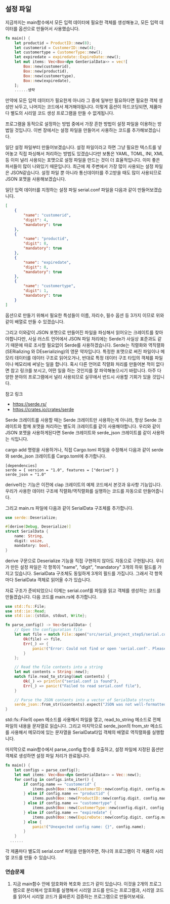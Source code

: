 ## 설정 파일

지금까지는 main함수에서 모든 입력 데이터에 필요한 객체를 생성해놓고, 모든 입력 데이터를 옵션으로 만들어서 사용했습니다.

```rust
fn main() {
    let productid = ProductID::new(8);
    let customerid = CustomerID::new(4);
    let customertype = CustomerType::new();
    let expiredate = expiredate::ExpireDate::new();
    let mut items: Vec<Box<dyn GenSerialData>> = vec![
        Box::new(customerid),
        Box::new(productid),
        Box::new(customertype),
        Box::new(expiredate),
    ];
    ......생략
```

만약에 모든 입력 데이터가 필요한게 아니라 그 중에 일부만 필요하다면 필요한 객체 생성만 놔두고, 나머지는 코드에서 제거해야됩니다.
이렇게 옵션이 하드코딩되면, 제품마다 별도의 시리얼 코드 생성 프로그램을 만들 수 없게됩니다.

프로그램을 동적으로 설정하는 방법 중에서 가장 흔한 방법이 설정 파일을 이용하는 방법일 것입니다.
이번 장에서는 설정 파일을 만들어서 사용하는 코드를 추가해보겠습니다.

일단 설정 파일부터 만들어보겠습니다.
설정 파일이라고 하면 그냥 필요한 텍스트를 넣어놓고 직접 파싱해서 처리하는 방법도 있겠습니다만 보통은 YAML, TOML, INI, XML 등 이미 널리 사용되는 포맷으로 설정 파일을 만드는 것이 더 효율적입니다.
이미 좋은 파서들이 많이 나와있기 때문입니다.
최근에 제 주변에서 가장 많이 사용되는 설정 파일은 JSON같습니다. 설정 파일 뿐 아니라 통신데이터를 주고받을 때도 많이 사용되므로 JSON 포맷을 사용해보겠습니다.

일단 입력 데이터를 지정하는 설정 파일 serial.conf 파일을 다음과 같이 만들어보겠습니다.

```json
[
    {
        "name": "customerid",
        "digit": 4,
        "mandatory": true
    },
    {
        "name": "productid",
        "digit": 8,
        "mandatory": true
    },
    {
        "name": "expiredate",
        "digit": 8,
        "mandatory": true
    },
    {
        "name": "customertype",
        "digit": 1,
        "mandatory": true
    }
]
```

옵션으로 만들기 위해서 필요한 특성들이 이름, 자리수, 필수 옵션 등 3가지 이므로 위와 같이 배열로 만들 수 있겠습니다.

그리고 이와같이 JSON 포맷으로 만들어진 파일을 파싱해서 읽어오는 크레이트를 찾아야합니다만, 사실 러스트 언어에서 JSON 파일 처리에는 Serde가 사실상 표준과도 같기 때문에 따로 조사할 필요없이 Serde를 사용하겠습니다. Serde는 직렬화와 역직렬화(SERializing 와 DEserializing)의 영문 약자입니다. 특정한 포맷으로 써진 파일이나 메모리 데이터를 데이터 구조로 읽어오거나, 반대로 특정 데이터 구조 타입의 객체를 파일이나 메모리에 써넣는 일을 합니다. 혹시 다른 언어로 직렬화 처리를 만들어본 적이 없다면 참고 링크를 보시고, 어떤 일을 하는 것인지를 잘 파악해놓으시기 바랍니다. 아주 다양한 분야의 프로그램에서 널리 사용되므로 실무에서 반드시 사용할 기회가 있을 것입니다.

참고 링크
* https://serde.rs/
* https://crates.io/crates/serde

Serde 크레이트를 사용할 때는 Serde 크레이트만 사용하는게 아니라, 항상 Serde 크레이트와 함께 포맷을 처리하는 별도의 크레이트를 같이 사용해야합니다. 우리와 같이 JSON 포맷을 사용하게된다면 Serde 크레이트와 serde_json 크레이트를 같이 사용하는 식입니다.

cargo add 명령을 사용하거나, 직접 Cargo.toml 파일을 수정해서 다음과 같이 serde와 serde_json 크레이트를 Cargo.toml에 추가합니다.
```
[dependencies]
serde = { version = "1.0", features = ["derive"] }
serde_json = "1.0"
```

derive라는 기능은 이전에 clap 크레이트의 예제 코드에서 본것과 유사항 기능입니다. 우리가 사용한 데이터 구조에 직렬화/역직렬화를 실행하는 코드를 자동으로 만들어줍니다.

그리고 main.rs 파일에 다음과 같이 SerialData 구조체를 추가합니다.

```rust
use serde::Deserialize;

#[derive(Debug, Deserialize)]
struct SerialData {
    name: String,
    digit: usize,
    mandatory: bool,
}
```

derive 구문으로 Deserialize 기능을 직접 구현하지 않아도 자동으로 구현됩니다. 우리가 만든 설정 파일은 각 항목이 "name", "digit", "mandatory" 3개의 하위 필드를 가지고 있습니다. SerialData 구조체도 동일하게 3개의 필드를 가집니다. 그래서 각 항목마다 SerialData 객체로 읽어올 수가 있습니다.

자료 구조가 준비되었으니 이제는 serial.conf를 파일을 읽고 객체를 생성하는 코드를 만들겠습니다.
다음 코드를 main.rs에 추가합니다. 

```rust
use std::fs::File;
use std::io::Read;
use std::io::{stdin, stdout, Write};

fn parse_config() -> Vec<SerialData> {
    // Open the configuration file
    let mut file = match File::open("src/serial_project_step5/serial.conf") {
        Ok(file) => file,
        Err(_) => {
            panic!("Error: Could not find or open 'serial.conf'. Please ensure the file exists.");
        }
    };

    // Read the file contents into a string
    let mut contents = String::new();
    match file.read_to_string(&mut contents) {
        Ok(_) => println!("serial.conf is found"),
        Err(_) => panic!("Failed to read serial.conf file"),
    }

    // Parse the JSON contents into a vector of SerialData structs
    serde_json::from_str(&contents).expect("JSON was not well-formatted")
}
```

std::fs::File의 open 메소드를 사용해서 파일을 열고, read_to_string 메소드로 전체 파일의 내용을 문자열로 읽습니다. 그리고 마지막으로 serde_json의 from_str 메소드를 사용해서 메모리에 있는 문자열을 SerialData타입 객체의 배열로 역직렬화를 실행합니다.

마지막으로 main함수에서 parse_config 함수를 호출하고, 설정 파일에 지정된 옵션만 객체로 생성하면 설정 파일 처리가 완료됩니다.

```rust
fn main() {
    let configs = parse_config();
    let mut items: Vec<Box<dyn GenSerialData>> = Vec::new();
    for config in configs.into_iter() {
        if config.name == "customerid" {
            items.push(Box::new(CustomerID::new(config.digit, config.mandatory)));
        } else if config.name == "productid" {
            items.push(Box::new(ProductID::new(config.digit, config.mandatory)));
        } else if config.name == "customertype" {
            items.push(Box::new(CustomerType::new(config.digit, config.mandatory)));
        } else if config.name == "expiredate" {
            items.push(Box::new(ExpireDate::new(config.digit, config.mandatory)));
        } else {
            panic!("Unexpected config name: {}", config.name);
        }
    }
  ......
```

각 제품마다 별도의 serial.conf 파일을 만들어주면, 하나의 프로그램이 각 제품의 시리얼 코드를 만들 수 있습니다.

### 연습문제

1. 지금 main함수 안에 암호화와 복호화 코드가 같이 있습니다. 이것을 2개의 프로그램으로 분리해서 암호화를 실행해서 시리얼 코드를 만드는 프로그램과, 시리얼 코드를 읽어서 시리얼 코드가 옳바른지 검증하는 프로그램으로 만들어보세요.